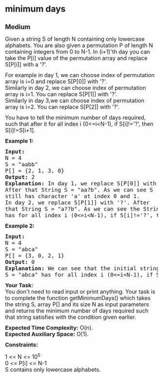 # minimum days
## Medium
<div class="problems_problem_content__Xm_eO"><p><span style="font-size:18px">Given a string S of length N containing only lowercase alphabets. You are also given a permutation P of length N containing integers from 0 to N-1. In (i+1)'th day you can take the P[i] value of the permutation array and replace S[P[i]] with a '?'.</span></p>

<p><span style="font-size:18px">For example in day 1, we can choose index of permutation array is i=0 and replace S[P[0]] with '?'.<br>
Similarly in day 2, we can choose index of permutation array is i=1. You can replace S[P[1]] with '?'.<br>
Similarly in day 3,we can choose index of permutation array is i=2. You can replace S[P[2]] with '?'.</span></p>

<p><span style="font-size:18px">You have to tell the minimum number of days required, such that after it for all index&nbsp;i (0&lt;=i&lt;N-1), if S[i]!='?', then S[i]!=S[i+1].</span></p>

<p><strong><span style="font-size:18px">Example 1:</span></strong></p>

<pre><span style="font-size:18px"><strong>Input:</strong>
N = 4
S = "aabb"
P[] = {2, 1, 3, 0}
<strong>Output:</strong> 2
<strong>Explanation:</strong> In day 1, we replace S[P[0]] with '?'. 
After that String S = "aa?b". As we can see S 
still has character 'a' at index 0 and 1.
In day 2, we replace S[P[1]] with '?'. After 
that String S = "a??b". As we can see the String 
has for all index i (0&lt;=i&lt;N-1), if S[i]!='?', then S[i]!=S[i+1].</span></pre>

<p><strong><span style="font-size:18px">Example 2:</span></strong></p>

<pre><span style="font-size:18px"><strong>Input:</strong>
N = 4
S = "abca"
P[] = {3, 0, 2, 1}
<strong>Output:</strong> 0
<strong>Explanation:</strong> We can see that the initial string 
S = "abca" has for all index i (0&lt;=i&lt;N-1), if S[i]!='?', then S[i]!=S[i+1].</span></pre>

<p><strong><span style="font-size:18px">Your Task:&nbsp;</span></strong><br>
<span style="font-size:18px">You don't need to read input or print anything. Your task is to complete the function getMinimumDays() which takes the string S, array P[] and its size N as input parameters and returns the minimum number of days required such that string satisfies with the condition given earlier.</span></p>

<p><span style="font-size:18px"><strong>Expected Time Complexity:</strong>&nbsp;O(n).<br>
<strong>Expected Auxiliary Space:</strong>&nbsp;O(1).</span></p>

<p><strong><span style="font-size:18px">Constraints:</span></strong></p>

<p><span style="font-size:18px">1 &lt;= N &lt;= 10<sup>5</sup><br>
0 &lt;= P[i] &lt;= N-1<br>
S contains only lowercase alphabets.</span></p>
</div>